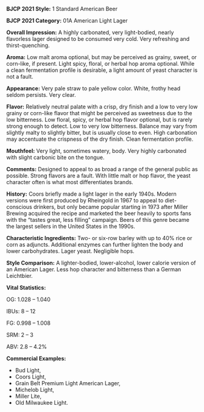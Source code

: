 <b>BJCP 2021 Style:</b> 1 Standard American Beer

<b>BJCP 2021 Category:</b> 01A American Light Lager

<b>Overall Impression:</b> A highly carbonated, very light-bodied,
nearly flavorless lager designed to be consumed very cold. Very
refreshing and thirst-quenching.

<b>Aroma:</b> Low malt aroma optional, but may be perceived as
grainy, sweet, or corn-like, if present. Light spicy, floral, or
herbal hop aroma optional. While a clean fermentation profile
is desirable, a light amount of yeast character is not a fault.

<b>Appearance:</b> Very pale straw to pale yellow color. White,
frothy head seldom persists. Very clear.

<b>Flavor:</b> Relatively neutral palate with a crisp, dry finish and a
low to very low grainy or corn-like flavor that might be
perceived as sweetness due to the low bitterness. Low floral,
spicy, or herbal hop flavor optional, but is rarely strong enough
to detect. Low to very low bitterness. Balance may vary from
slightly malty to slightly bitter, but is usually close to even.
High carbonation may accentuate the crispness of the dry
finish. Clean fermentation profile.

<b>Mouthfeel:</b> Very light, sometimes watery, body. Very highly
carbonated with slight carbonic bite on the tongue.

<b>Comments:</b> Designed to appeal to as broad a range of the
general public as possible. Strong flavors are a fault. With little
malt or hop flavor, the yeast character often is what most
differentiates brands.

<b>History:</b> Coors briefly made a light lager in the early 1940s.
Modern versions were first produced by Rheingold in 1967 to
appeal to diet-conscious drinkers, but only became popular
starting in 1973 after Miller Brewing acquired the recipe and
marketed the beer heavily to sports fans with the “tastes great,
less filling” campaign. Beers of this genre became the largest
sellers in the United States in the 1990s.

<b>Characteristic Ingredients:</b> Two- or six-row barley with up
to 40% rice or corn as adjuncts. Additional enzymes can
further lighten the body and lower carbohydrates. Lager yeast.
Negligible hops.

<b>Style Comparison:</b> A lighter-bodied, lower-alcohol, lower
calorie version of an American Lager. Less hop character and
bitterness than a German Leichtbier.

<b>Vital Statistics:</b>

OG: 1.028 – 1.040

IBUs: 8 – 12

FG: 0.998 – 1.008

SRM: 2 – 3

ABV: 2.8 – 4.2%

<b>Commercial Examples:</b>
- Bud Light,
- Coors Light,
- Grain Belt Premium Light American Lager,
- Michelob Light,
- Miller Lite,
- Old Milwaukee Light.
